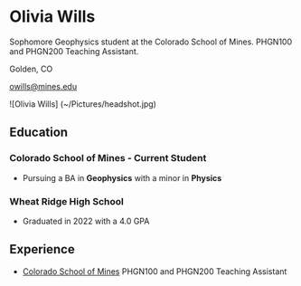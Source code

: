 # Olivia Wills

Sophomore Geophysics student at the Colorado School of Mines. PHGN100 and PHGN200 Teaching Assistant.

Golden, CO

owills@mines.edu

![Olivia Wills] (~/Pictures/headshot.jpg)

## Education

### Colorado School of Mines - Current Student

- Pursuing a BA in **Geophysics** with a minor in **Physics**

### Wheat Ridge High School 

- Graduated in 2022 with a 4.0 GPA

## Experience

- [Colorado School of Mines](https://www.mines.edu) PHGN100 and PHGN200 Teaching Assistant
